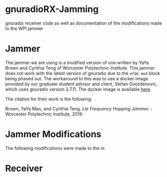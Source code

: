 # gnuradioRX-Jamming

gnuradio receiver code as well as documentation of the modifications made to the WPI jammer

# Jammer

The jammer we are using is a modified version of one written by YaYa Brown and Cynthia Teng of Worcester Polytechnic Institute. This jammer does not work with the latest version of gnuradio due to the `ofdm mod` block being phased out. The workaround to this was to use a docker image provided by our graduate student advisor and client, Stefan Gvozdenovic, which uses gnuradio version 3.7.11. The docker image is available [here](https://github.com/gefa/cv2x-docker-grc3.7).

The citation for their work is the following:

Brown, YaYa Mao, and Cynthia Teng. *Lte Frequency Hopping Jammer.* : Worcester Polytechnic Institute, 2019.

# Jammer Modifications

The following modifications were made to the m


# Receiver

